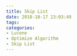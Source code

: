 ```yaml
---
title: Skip List
date: 2018-10-17 23:03:49
tags:
categories:
- Lucene
- Optimize Algorithm
- Skip List
---
```

